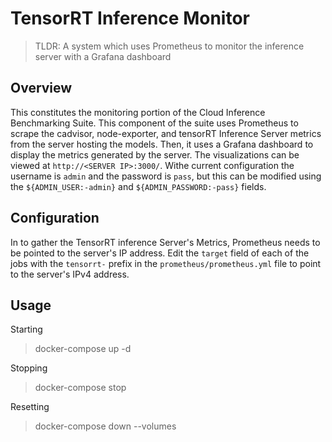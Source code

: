 # TensorRT Inference Monitor
> TLDR: A system which uses Prometheus to monitor the inference server with a Grafana dashboard

## Overview
This constitutes the monitoring portion of the Cloud Inference Benchmarking Suite.
This component of the suite uses Prometheus to scrape the cadvisor, node-exporter, and tensorRT Inference Server metrics from the server hosting the models.
Then, it uses a Grafana dashboard to display the metrics generated by the server.
The visualizations can be viewed at `http://<SERVER IP>:3000/`.
Withe current configuration the username is `admin` and the password is `pass`, but this can be modified using the `${ADMIN_USER:-admin}` and `${ADMIN_PASSWORD:-pass}` fields.

## Configuration
In to gather the TensorRT inference Server's Metrics, Prometheus needs to be pointed to the server's IP address. Edit the `target` field of each of the jobs with the `tensorrt-` prefix in the `prometheus/prometheus.yml` file to point to the server's IPv4 address.
 
## Usage
Starting
> docker-compose up -d 

Stopping
> docker-compose stop

Resetting
> docker-compose down --volumes
